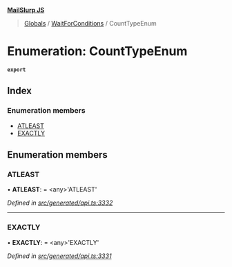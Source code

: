 **[MailSlurp JS](../README.md)**

> [Globals](../README.md) / [WaitForConditions](../modules/waitforconditions.md) / CountTypeEnum

# Enumeration: CountTypeEnum

**`export`** 

## Index

### Enumeration members

* [ATLEAST](waitforconditions.counttypeenum.md#atleast)
* [EXACTLY](waitforconditions.counttypeenum.md#exactly)

## Enumeration members

### ATLEAST

•  **ATLEAST**:  = \<any>'ATLEAST'

*Defined in [src/generated/api.ts:3332](https://github.com/mailslurp/mailslurp-client/blob/cdc62f8/src/generated/api.ts#L3332)*

___

### EXACTLY

•  **EXACTLY**:  = \<any>'EXACTLY'

*Defined in [src/generated/api.ts:3331](https://github.com/mailslurp/mailslurp-client/blob/cdc62f8/src/generated/api.ts#L3331)*
